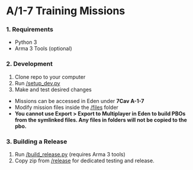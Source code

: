 # A/1-7 Training Missions

### 1. Requirements
- Python 3
- Arma 3 Tools (optional)

### 2. Development
1. Clone repo to your computer
2. Run [/setup_dev.py](setup_dev.py)
3. Make and test desired changes

- Missions can be accessed in Eden under **7Cav A-1-7**
- Modify mission files inside the [/files](https://github.com/RaynorD/Alpha_1-7_Training/tree/master/files) folder
- **You cannot use Export > Export to Multiplayer in Eden to build PBOs from the symlinked files. Any files in folders will not be copied to the pbo.**

### 3. Building a Release
1. Run [/build_release.py](build_release.py) (requires Arma 3 tools)
2. Copy zip from [/release](https://github.com/RaynorD/Alpha_1-7_Training/tree/master/release) for dedicated testing and release.
